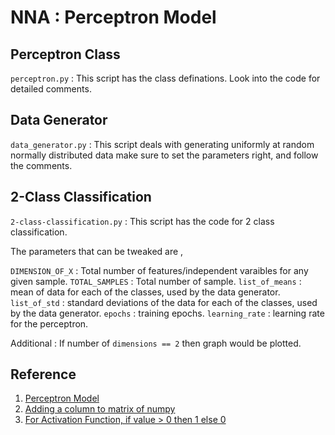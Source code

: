 # NNA : Perceptron Model

## Perceptron Class

`perceptron.py` : This script has the class definations.
Look into the code for detailed comments.

## Data Generator

`data_generator.py` : This script deals with generating uniformly at random normally distributed data make sure to set the parameters right, and follow the comments.

## 2-Class Classification

`2-class-classification.py` : This script has the code for 2 class classification.

The parameters that can be tweaked are ,

`DIMENSION_OF_X` : Total number of features/independent varaibles for any given sample.
`TOTAL_SAMPLES` : Total number of sample.
`list_of_means` : mean of data for each of the classes, used by the data generator.
`list_of_std` : standard deviations of the data for each of the classes, used by the data generator.
`epochs` : training epochs.
`learning_rate` : learning rate for the perceptron.

Additional : If number of `dimensions == 2` then graph would be plotted.


## Reference

1. [Perceptron Model](https://medium.com/@thomascountz19-line-line-by-line-python-perceptron-b6f113b161f3)
2. [Adding a column to matrix of numpy](https://stackoverflow.com/questions/8486294/how-to-add-an-extra-column-to-a-numpy-array)
3. [For Activation Function, if value > 0 then 1 else 0](https://stackoverflow.com/questions/45648668/convert-numpy-array-to-0-or-1)